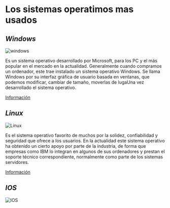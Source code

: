 # Los sistemas operatimos mas usados

## *Windows* 
![windows](https://gdit.es/wp-content/uploads/2016/06/windows.png)

Es un sistema operativo desarrollado por Microsoft, para los PC y el más popular en el mercado en la actualidad.
Generalmente cuando compramos un ordenador, este trae instalado un sistema operativo Windows.
Se llama Windows por su interfaz gráfica de usuario basada en ventanas, que podemos modificar, cambiar de tamaño, moverlas de lugaUna vez desarrollado el sistema operativo.

[Información](https://es.wikipedia.org/wiki/Microsoft_Windows)



## *Linux*
![Linux](https://www.redeszone.net/app/uploads-redeszone.net/2017/11/instalar-linux-cosas.jpg)

Es el sistema operativo favorito de muchos por la solidez, confiabilidad y seguridad que ofrece a los usuarios.
En la actualidad este sistema operativo ha obtenido un cierto apoyo por parte de la industria, de forma que empresas como IBM lo integran en algunos de sus ordenadores y prestan el soporte técnico correspondiente, normalmente como parte de los sistemas servidores.

[Información](https://es.wikipedia.org/wiki/GNU/Linux)



## *IOS*
![IOS](https://i0.wp.com/unaaldia.hispasec.com/wp-content/uploads/2020/03/apple_ios.jpg?resize=697%2C365&ssl=1)
